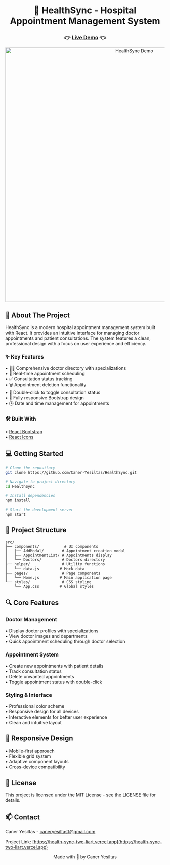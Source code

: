 <div align="center">
  <h1>🏥 HealthSync - Hospital Appointment Management System</h1>
  
  <h3>
    👉 <a href="https://health-sync-two-liart.vercel.app/">Live Demo</a> 👈
  </h3>
</div>

<div align="center">
  <img src="/assets/HealthSync.gif" alt="HealthSync Demo" width="800"/>
</div>

## 🚀 About The Project

HealthSync is a modern hospital appointment management system built with React. It provides an intuitive interface for managing doctor appointments and patient consultations. The system features a clean, professional design with a focus on user experience and efficiency.

### ✨ Key Features

• 👨‍⚕️ Comprehensive doctor directory with specializations  
• 📅 Real-time appointment scheduling  
• ✅ Consultation status tracking  
• 🗑️ Appointment deletion functionality  
• 🔄 Double-click to toggle consultation status  
• 📱 Fully responsive Bootstrap design  
• 🕒 Date and time management for appointments

### 🛠️ Built With

• [React Bootstrap](https://react-bootstrap.github.io/)  
• [React Icons](https://react-icons.github.io/)  


## 💻 Getting Started

```bash
# Clone the repository
git clone https://github.com/Caner-Yesiltas/HealthSync.git

# Navigate to project directory
cd HealthSync

# Install dependencies
npm install

# Start the development server
npm start
```

## 📁 Project Structure
```
src/
├── components/           # UI components
│   ├── AddModal/        # Appointment creation modal
│   ├── AppointmentList/ # Appointments display
│   └── Doctors/         # Doctors directory
├── helper/              # Utility functions
│   └── data.js         # Mock data
├── pages/               # Page components
│   └── Home.js         # Main application page
└── styles/              # CSS styling
    └── App.css         # Global styles
```

## 🔍 Core Features

### Doctor Management
• Display doctor profiles with specializations  
• View doctor images and departments  
• Quick appointment scheduling through doctor selection

### Appointment System
• Create new appointments with patient details  
• Track consultation status  
• Delete unwanted appointments  
• Toggle appointment status with double-click

### Styling & Interface
• Professional color scheme  
• Responsive design for all devices  
• Interactive elements for better user experience  
• Clean and intuitive layout

## 📱 Responsive Design
• Mobile-first approach  
• Flexible grid system  
• Adaptive component layouts  
• Cross-device compatibility

## 📝 License

This project is licensed under the MIT License - see the [LICENSE](LICENSE) file for details.

## 📫 Contact

Caner Yesiltas - [caneryesiltas1@gmail.com](mailto:caneryesiltas1@gmail.com)

Project Link: [https://health-sync-two-liart.vercel.app](https://health-sync-two-liart.vercel.app)

<div align="center">
  Made with 💚 by Caner Yesiltas
</div>